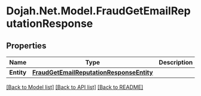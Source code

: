 # Dojah.Net.Model.FraudGetEmailReputationResponse

## Properties

Name | Type | Description | Notes
------------ | ------------- | ------------- | -------------
**Entity** | [**FraudGetEmailReputationResponseEntity**](FraudGetEmailReputationResponseEntity.md) |  | [optional] 

[[Back to Model list]](../README.md#documentation-for-models) [[Back to API list]](../README.md#documentation-for-api-endpoints) [[Back to README]](../README.md)

